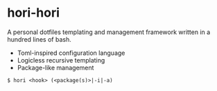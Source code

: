 # hori-hori

A personal dotfiles templating and management framework written in a hundred lines of bash.

- Toml-inspired configuration language
- Logicless recursive templating
- Package-like management

```
$ hori <hook> (<package(s)>|-i|-a)
```
